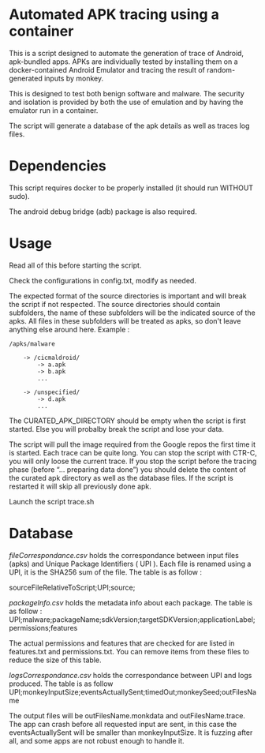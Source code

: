 # Automated APK tracing using a container

This is a script designed to automate the generation of trace of Android, apk-bundled apps. APKs are individually tested by installing them on a docker-contained Android Emulator and tracing the result of random-generated inputs by monkey.

This is designed to test both benign software and malware. The security and isolation is provided by both the use of emulation and by having the emulator run in a container.

The script will generate a database of the apk details as well as traces log files.

# Dependencies

This script requires docker to be properly installed (it should run WITHOUT sudo).

The android debug bridge (adb) package is also required.

# Usage

Read all of this before starting the script.

Check the configurations in config.txt, modify as needed.

The expected format of the source directories is important and will break the script if not respected. The source directories should contain subfolders, the name of these subfolders will be the indicated source of the apks. All files in these subfolders will be treated as apks, so don't leave anything else around here.
Example :

    /apks/malware

        -> /cicmaldroid/
            -> a.apk
            -> b.apk
            ...
            
        -> /unspecified/
            -> d.apk 
            ...

The CURATED_APK_DIRECTORY should be empty when the script is first started. Else you will probalby break the script and lose your data.

The script will pull the image required from the Google repos the first time it is started. Each trace can be quite long. You can stop the script  with CTR-C, you will only loose the current trace. If you stop the script before the tracing phase (before “… preparing data done”) you should delete the content of the curated apk directory as well as the database files. If the script is restarted it will skip all previously done apk.

Launch the script trace.sh


# Database

*fileCorrespondance.csv* holds the correspondance between input files (apks) and Unique Package Identifiers ( UPI ).
Each file is renamed using a UPI, it is the SHA256 sum of the file.
The table is as follow :

sourceFileRelativeToScript;UPI;source;

*packageInfo.csv* holds the metadata info about each package.
The table is as follow : 
UPI;malware;packageName;sdkVersion;targetSDKVersion;applicationLabel;permissions;features

The actual permissions and features that are checked for are listed in features.txt and permissions.txt. You can remove items from these files to reduce the size of this table.

*logsCorrespondance.csv* holds the correspondance between UPI and logs produced.
The table is as follow
UPI;monkeyInputSize;eventsActuallySent;timedOut;monkeySeed;outFilesName

The output files will be outFilesName.monkdata and outFilesName.trace.
The app can crash before all requested input are sent, in this case the eventsActuallySent will be smaller than monkeyInputSize. It is fuzzing after all, and some apps are not robust enough to handle it.